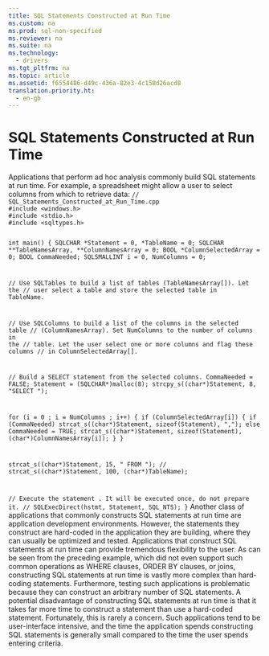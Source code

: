 ```yaml
---
title: SQL Statements Constructed at Run Time
ms.custom: na
ms.prod: sql-non-specified
ms.reviewer: na
ms.suite: na
ms.technology: 
  - drivers
ms.tgt_pltfrm: na
ms.topic: article
ms.assetid: f6554486-d49c-436a-82e3-4c158d26acd8
translation.priority.ht: 
  - en-gb
---
```

# SQL Statements Constructed at Run Time
<?xml version="1.0" encoding="utf-8"?>
<developerReferenceWithoutSyntaxDocument xmlns="http://ddue.schemas.microsoft.com/authoring/2003/5" xmlns:xlink="http://www.w3.org/1999/xlink" xmlns:xsi="http://www.w3.org/2001/XMLSchema-instance" xsi:schemaLocation="http://ddue.schemas.microsoft.com/authoring/2003/5 http://dduestorage.blob.core.windows.net/ddueschema/developer.xsd">
  <introduction>
    <para>Applications that perform ad hoc analysis commonly build SQL statements at run time. For example, a spreadsheet might allow a user to select columns from which to retrieve data:</para>
    <code>// SQL_Statements_Constructed_at_Run_Time.cpp
#include &lt;windows.h&gt;
#include &lt;stdio.h&gt;
#include &lt;sqltypes.h&gt;

int main() {
   SQLCHAR *Statement = 0, *TableName = 0;
   SQLCHAR **TableNamesArray, **ColumnNamesArray = 0;
   BOOL *ColumnSelectedArray = 0;
   BOOL  CommaNeeded;
   SQLSMALLINT i = 0, NumColumns = 0;

   // Use SQLTables to build a list of tables (TableNamesArray[]). Let the
   // user select a table and store the selected table in TableName.

   // Use SQLColumns to build a list of the columns in the selected table
   // (ColumnNamesArray). Set NumColumns to the number of columns in the
   // table. Let the user select one or more columns and flag these columns
   // in ColumnSelectedArray[].

   // Build a SELECT statement from the selected columns.
   CommaNeeded = FALSE;
   Statement = (SQLCHAR*)malloc(8);
   strcpy_s((char*)Statement, 8, "SELECT ");

   for (i = 0 ; i = NumColumns ; i++) {
      if (ColumnSelectedArray[i]) {
         if (CommaNeeded)
            strcat_s((char*)Statement, sizeof(Statement), ",");
         else
            CommaNeeded = TRUE;
         strcat_s((char*)Statement, sizeof(Statement), (char*)ColumnNamesArray[i]);
      }
   }

   strcat_s((char*)Statement, 15, " FROM ");
   // strcat_s((char*)Statement, 100, (char*)TableName);

   // Execute the statement . It will be executed once, do not prepare it.
   // SQLExecDirect(hstmt, Statement, SQL_NTS);
}</code>
    <para>Another class of applications that commonly constructs SQL statements at run time are application development environments. However, the statements they construct are hard-coded in the application they are building, where they can usually be optimized and tested.</para>
    <para>Applications that construct SQL statements at run time can provide tremendous flexibility to the user. As can be seen from the preceding example, which did not even support such common operations as <legacyBold>WHERE</legacyBold> clauses, <legacyBold>ORDER BY</legacyBold> clauses, or joins, constructing SQL statements at run time is vastly more complex than hard-coding statements. Furthermore, testing such applications is problematic because they can construct an arbitrary number of SQL statements.</para>
    <para>A potential disadvantage of constructing SQL statements at run time is that it takes far more time to construct a statement than use a hard-coded statement. Fortunately, this is rarely a concern. Such applications tend to be user-interface intensive, and the time the application spends constructing SQL statements is generally small compared to the time the user spends entering criteria.</para>
  </introduction>
  <relatedTopics />
</developerReferenceWithoutSyntaxDocument>